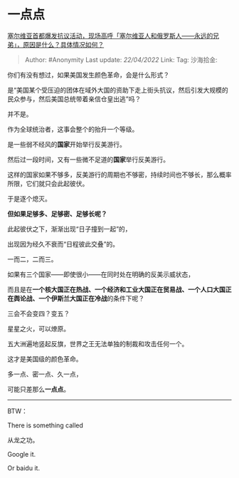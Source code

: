 # 一点点
[塞尔维亚首都爆发抗议活动，现场高呼「塞尔维亚人和俄罗斯人——永远的兄弟」，原因是什么？具体情况如何？](https://www.zhihu.com/question/528324303/answer/2442897995)

> Author: #Anonymity
> Last update: *22/04/2022*
> Link:
> Tag:
> 沙海拾金:

你们有没有想过，如果美国发生颜色革命，会是什么形式？

是“美国某个受压迫的团体在域外大国的资助下走上街头抗议，然后引发大规模的民众参与，然后美国总统带着亲信仓皇出逃”吗？

并不是。

作为全球统治者，这事会整个的抬升一个等级。

是一些弱不经风的**国家**开始举行反美游行。

然后过一段时间，又有一些微不足道的**国家**举行反美游行。

这样的国家如果不够多，反美游行的周期也不够密，持续时间也不够长，那么概率所限，它们就只会此起彼伏。

于是逐个熄灭。

**但如果足够多、足够密、足够长呢？**

此起彼伏之下，渐渐出现“日子撞到一起”的，

出现因为经久不衰而“日程彼此交叠”的。

一而二，二而三。

如果有三个国家——即使很小——在同时处在明确的反美示威状态，

而且是在**一个核大国正在热战、一个经济和工业大国正在贸易战、一个人口大国正在舆论战、一个伊斯兰大国正在冷战**的条件下呢？

三会不会变四？变五？

星星之火，可以燎原。

五大洲遍地竖起反旗，世界之王无法单独的制裁和攻击任何一个。

这才是美国级的颜色革命。

多一点、密一点、久一点，

可能只差那么**一点点**。

---

BTW：

There is something called

从龙之功。

Google it.

Or baidu it.
